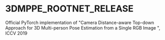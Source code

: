 # 3DMPPE_ROOTNET_RELEASE
Official PyTorch implementation of "Camera Distance-aware Top-down Approach for 3D Multi-person Pose Estimation from a Single RGB Image ", ICCV 2019
